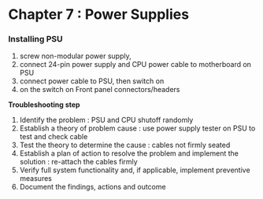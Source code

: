 # Chapter 7 : Power Supplies

### Installing PSU
1. screw non-modular power supply,
2. connect 24-pin power supply and CPU power cable to motherboard on PSU
3. connect power cable to PSU, then switch on
4. on the switch on Front panel connectors/headers

**Troubleshooting step**
1. Identify the problem : PSU and CPU shutoff randomly
2. Establish a theory of problem cause : use power supply tester on PSU to test and check cable
3. Test the theory to determine the cause : cables not firmly seated
4. Establish a plan of action to resolve the problem and implement the solution : re-attach the cables firmly
5. Verify full system functionality and, if applicable, implement preventive measures
6. Document the findings, actions and outcome
